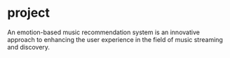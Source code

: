 # project
An emotion-based music recommendation system is an innovative approach to enhancing the user experience in the field of music streaming and discovery.
